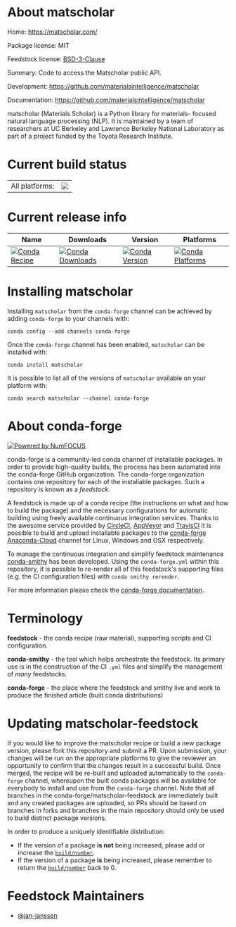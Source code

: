 About matscholar
================

Home: https://matscholar.com/

Package license: MIT

Feedstock license: [BSD-3-Clause](https://github.com/conda-forge/matscholar-feedstock/blob/master/LICENSE.txt)

Summary: Code to access the Matscholar public API.

Development: https://github.com/materialsintelligence/matscholar

Documentation: https://github.com/materialsintelligence/matscholar

matscholar (Materials Scholar) is a Python library for materials-
focused natural language processing (NLP). It is maintained by a team
of researchers at UC Berkeley and Lawrence Berkeley National
Laboratory as part of a project funded by the Toyota Research
Institute.


Current build status
====================


<table><tr><td>All platforms:</td>
    <td>
      <a href="https://dev.azure.com/conda-forge/feedstock-builds/_build/latest?definitionId=11533&branchName=master">
        <img src="https://dev.azure.com/conda-forge/feedstock-builds/_apis/build/status/matscholar-feedstock?branchName=master">
      </a>
    </td>
  </tr>
</table>

Current release info
====================

| Name | Downloads | Version | Platforms |
| --- | --- | --- | --- |
| [![Conda Recipe](https://img.shields.io/badge/recipe-matscholar-green.svg)](https://anaconda.org/conda-forge/matscholar) | [![Conda Downloads](https://img.shields.io/conda/dn/conda-forge/matscholar.svg)](https://anaconda.org/conda-forge/matscholar) | [![Conda Version](https://img.shields.io/conda/vn/conda-forge/matscholar.svg)](https://anaconda.org/conda-forge/matscholar) | [![Conda Platforms](https://img.shields.io/conda/pn/conda-forge/matscholar.svg)](https://anaconda.org/conda-forge/matscholar) |

Installing matscholar
=====================

Installing `matscholar` from the `conda-forge` channel can be achieved by adding `conda-forge` to your channels with:

```
conda config --add channels conda-forge
```

Once the `conda-forge` channel has been enabled, `matscholar` can be installed with:

```
conda install matscholar
```

It is possible to list all of the versions of `matscholar` available on your platform with:

```
conda search matscholar --channel conda-forge
```


About conda-forge
=================

[![Powered by NumFOCUS](https://img.shields.io/badge/powered%20by-NumFOCUS-orange.svg?style=flat&colorA=E1523D&colorB=007D8A)](http://numfocus.org)

conda-forge is a community-led conda channel of installable packages.
In order to provide high-quality builds, the process has been automated into the
conda-forge GitHub organization. The conda-forge organization contains one repository
for each of the installable packages. Such a repository is known as a *feedstock*.

A feedstock is made up of a conda recipe (the instructions on what and how to build
the package) and the necessary configurations for automatic building using freely
available continuous integration services. Thanks to the awesome service provided by
[CircleCI](https://circleci.com/), [AppVeyor](https://www.appveyor.com/)
and [TravisCI](https://travis-ci.com/) it is possible to build and upload installable
packages to the [conda-forge](https://anaconda.org/conda-forge)
[Anaconda-Cloud](https://anaconda.org/) channel for Linux, Windows and OSX respectively.

To manage the continuous integration and simplify feedstock maintenance
[conda-smithy](https://github.com/conda-forge/conda-smithy) has been developed.
Using the ``conda-forge.yml`` within this repository, it is possible to re-render all of
this feedstock's supporting files (e.g. the CI configuration files) with ``conda smithy rerender``.

For more information please check the [conda-forge documentation](https://conda-forge.org/docs/).

Terminology
===========

**feedstock** - the conda recipe (raw material), supporting scripts and CI configuration.

**conda-smithy** - the tool which helps orchestrate the feedstock.
                   Its primary use is in the construction of the CI ``.yml`` files
                   and simplify the management of *many* feedstocks.

**conda-forge** - the place where the feedstock and smithy live and work to
                  produce the finished article (built conda distributions)


Updating matscholar-feedstock
=============================

If you would like to improve the matscholar recipe or build a new
package version, please fork this repository and submit a PR. Upon submission,
your changes will be run on the appropriate platforms to give the reviewer an
opportunity to confirm that the changes result in a successful build. Once
merged, the recipe will be re-built and uploaded automatically to the
`conda-forge` channel, whereupon the built conda packages will be available for
everybody to install and use from the `conda-forge` channel.
Note that all branches in the conda-forge/matscholar-feedstock are
immediately built and any created packages are uploaded, so PRs should be based
on branches in forks and branches in the main repository should only be used to
build distinct package versions.

In order to produce a uniquely identifiable distribution:
 * If the version of a package **is not** being increased, please add or increase
   the [``build/number``](https://conda.io/docs/user-guide/tasks/build-packages/define-metadata.html#build-number-and-string).
 * If the version of a package **is** being increased, please remember to return
   the [``build/number``](https://conda.io/docs/user-guide/tasks/build-packages/define-metadata.html#build-number-and-string)
   back to 0.

Feedstock Maintainers
=====================

* [@jan-janssen](https://github.com/jan-janssen/)


